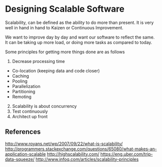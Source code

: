 Designing Scalable Software
===========================
Scalability, can be defined as the ability to do more than present. It is very well in hand in hand to Kaizen or Continuous Improvement.

We want to improve day by day and want our software to reflect the same. It can be taking up more load, or doing more tasks as compared to today.

Some principles for getting more things done are as follows

1. Decrease processing time
  * Co-location (keeping data and code closer)
  * Caching
  * Pooling
  * Parallelization
  * Partitioning
  * Remoting 
2. Scalability is about concurrency
3. Test continuously
4. Architect up front

References
----------
http://www.royans.net/wp/2007/09/22/what-is-scalability/
http://programmers.stackexchange.com/questions/65080/what-makes-an-application-scalable
http://highscalability.com/
https://eng.uber.com/trip-data-squeeze/
http://www.infoq.com/articles/scalability-principles
